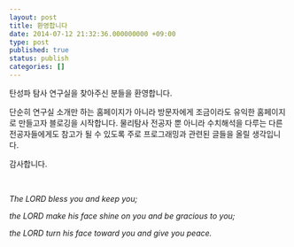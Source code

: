 ```yaml
---
layout: post
title: 환영합니다
date: 2014-07-12 21:32:36.000000000 +09:00
type: post
published: true
status: publish
categories: []
---
```

<p>탄성파 탐사 연구실을 찾아주신 분들을 환영합니다.</p>
<p>단순히 연구실 소개만 하는 홈페이지가 아니라 방문자에게 조금이라도 유익한 홈페이지로 만들고자 블로깅을 시작합니다. 물리탐사 전공자 뿐 아니라 수치해석을 다루는 다른 전공자들에게도 참고가 될 수 있도록 주로 프로그래밍과 관련된 글들을 올릴 생각입니다.</p>
<p>감사합니다.</p>
<p>&nbsp;</p>
<p><em>The LORD bless you and keep you;</em></p>
<p><em>the LORD make his face shine on you and be gracious to you;</em></p>
<p><em>the LORD turn his face toward you and give you peace.</em></p>
<p>&nbsp;</p>
<p>&nbsp;</p>
<p>&nbsp;</p>
<p>&nbsp;</p>
<p>&nbsp;</p>
